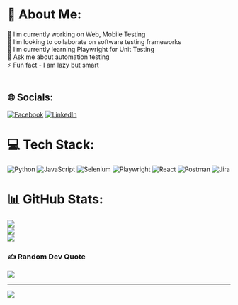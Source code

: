 # 💫 About Me:
🔭 I’m currently working on Web, Mobile Testing<br>👯 I’m looking to collaborate on software testing frameworks<br>🌱 I’m currently learning Playwright for Unit Testing<br>💬 Ask me about automation testing<br>⚡ Fun fact - I am lazy but smart<br><br>


## 🌐 Socials:
[![Facebook](https://img.shields.io/badge/Facebook-%231877F2.svg?logo=Facebook&logoColor=white)](https://www.facebook.com/ahm297) [![LinkedIn](https://img.shields.io/badge/LinkedIn-%230077B5.svg?logo=linkedin&logoColor=white)](https://linkedin.com/in/atifhyder/) 

# 💻 Tech Stack:
![Python](https://img.shields.io/badge/python-3670A0?style=for-the-badge&logo=python&logoColor=ffdd54) ![JavaScript](https://img.shields.io/badge/javascript-%23323330.svg?style=for-the-badge&logo=javascript&logoColor=%23F7DF1E) ![Selenium](https://img.shields.io/badge/Selenium-43B02A?style=for-the-badge&logo=Selenium&logoColor=white) ![Playwright](https://img.shields.io/badge/Playwright-45ba4b?style=for-the-badge&logo=Playwright&logoColor=white) ![React](https://img.shields.io/badge/react-%2320232a.svg?style=for-the-badge&logo=react&logoColor=%2361DAFB) ![Postman](https://img.shields.io/badge/Postman-FF6C37?style=for-the-badge&logo=postman&logoColor=white) ![Jira](https://img.shields.io/badge/jira-%230A0FFF.svg?style=for-the-badge&logo=jira&logoColor=white)
# 📊 GitHub Stats:
![](https://github-readme-stats.vercel.app/api?username=atifhyder&theme=vue-dark&hide_border=true&include_all_commits=true&count_private=true)<br/>
![](https://github-readme-streak-stats.herokuapp.com/?user=atifhyder&theme=vue-dark&hide_border=true)<br/>
![](https://github-readme-stats.vercel.app/api/top-langs/?username=atifhyder&theme=vue-dark&hide_border=true&include_all_commits=true&count_private=true&layout=compact)

### ✍️ Random Dev Quote
![](https://quotes-github-readme.vercel.app/api?type=horizontal&theme=merko)

---
[![](https://visitcount.itsvg.in/api?id=HassanAbbas7357&icon=5&color=0)](https://visitcount.itsvg.in)

<!-- Proudly created with GPRM ( https://gprm.itsvg.in ) -->
